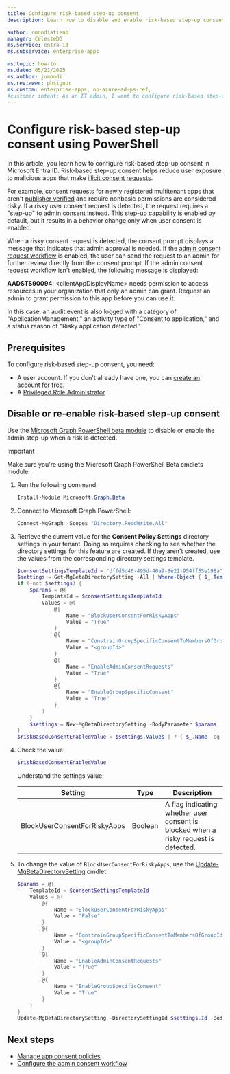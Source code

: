 ```yaml
---
title: Configure risk-based step-up consent
description: Learn how to disable and enable risk-based step-up consent to reduce user exposure to malicious apps that make illicit consent requests.

author: omondiatieno
manager: CelesteDG
ms.service: entra-id
ms.subservice: enterprise-apps

ms.topic: how-to
ms.date: 05/21/2025
ms.author: jomondi
ms.reviewer: phsignor
ms.custom: enterprise-apps, no-azure-ad-ps-ref, 
#customer intent: As an IT admin, I want to configure risk-based step-up consent in Microsoft Entra ID using PowerShell, so that I can reduce user exposure to malicious apps and ensure that admin approval is required for risky consent requests.
---
```

# Configure risk-based step-up consent using PowerShell

In this article, you learn how to configure risk-based step-up consent in Microsoft Entra ID. Risk-based step-up consent helps reduce user exposure to malicious apps that make [illicit consent requests](/microsoft-365/security/office-365-security/detect-and-remediate-illicit-consent-grants). 

For example, consent requests for newly registered multitenant apps that aren't [publisher verified](~/identity-platform/publisher-verification-overview.md) and require nonbasic permissions are considered risky. If a risky user consent request is detected, the request requires a "step-up" to admin consent instead. This step-up capability is enabled by default, but it results in a behavior change only when user consent is enabled.

When a risky consent request is detected, the consent prompt displays a message that indicates that admin approval is needed. If the [admin consent request workflow](configure-admin-consent-workflow.md) is enabled, the user can send the request to an admin for further review directly from the consent prompt. If the admin consent request workflow isn't enabled, the following message is displayed:

**AADSTS90094**: \<clientAppDisplayName> needs permission to access resources in your organization that only an admin can grant. Request an admin to grant permission to this app before you can use it.

In this case, an audit event is also logged with a category of "ApplicationManagement," an activity type of "Consent to application,"  and a status reason of "Risky application detected."

## Prerequisites

To configure risk-based step-up consent, you need:

- A user account. If you don't already have one, you can [create an account for free](https://azure.microsoft.com/free/?WT.mc_id=A261C142F).
- A [Privileged Role Administrator](~/identity/role-based-access-control/permissions-reference.md#privileged-role-administrator).

## Disable or re-enable risk-based step-up consent

Use the [Microsoft Graph PowerShell beta module](/powershell/microsoftgraph/installation) to disable or enable the admin step-up when a risk is detected.

> [!IMPORTANT]
> Make sure you're using the Microsoft Graph PowerShell Beta cmdlets module.

1. Run the following command:

    ```powershell
    Install-Module Microsoft.Graph.Beta
    ```

1. Connect to Microsoft Graph PowerShell:

   ```powershell
   Connect-MgGraph -Scopes "Directory.ReadWrite.All"
   ```

1. Retrieve the current value for the **Consent Policy Settings** directory settings in your tenant. Doing so requires checking to see whether the directory settings for this feature are created. If they aren't created, use the values from the corresponding directory settings template.

    ```powershell
    $consentSettingsTemplateId = "dffd5d46-495d-40a9-8e21-954ff55e198a" # Consent Policy Settings
    $settings = Get-MgBetaDirectorySetting -All | Where-Object { $_.TemplateId -eq $consentSettingsTemplateId }
    if (-not $settings) {
        $params = @{
            TemplateId = $consentSettingsTemplateId
            Values = @(
                @{ 
                    Name = "BlockUserConsentForRiskyApps"
                    Value = "True"
                }
                @{ 
                    Name = "ConstrainGroupSpecificConsentToMembersOfGroupId"
                    Value = "<groupId>"
                }
                @{ 
                    Name = "EnableAdminConsentRequests"
                    Value = "True"
                }
                @{ 
                    Name = "EnableGroupSpecificConsent"
                    Value = "True"
                }
            )
        }
        $settings = New-MgBetaDirectorySetting -BodyParameter $params
    }
    $riskBasedConsentEnabledValue = $settings.Values | ? { $_.Name -eq "BlockUserConsentForRiskyApps" }
    ```

1. Check the value:

    ```powershell
    $riskBasedConsentEnabledValue
    ```

    Understand the settings value:

    | Setting       | Type         | Description  |
    | ------------- | ------------ | ------------ |
    | BlockUserConsentForRiskyApps   | Boolean |  A flag indicating whether user consent is blocked when a risky request is detected. |

1. To change the value of `BlockUserConsentForRiskyApps`, use the [Update-MgBetaDirectorySetting](/powershell/module/microsoft.graph.beta.identity.directorymanagement/update-mgbetadirectorysetting) cmdlet.

    ```powershell
    $params = @{
        TemplateId = $consentSettingsTemplateId
        Values = @(
            @{ 
                Name = "BlockUserConsentForRiskyApps"
                Value = "False"
            }
            @{ 
                Name = "ConstrainGroupSpecificConsentToMembersOfGroupId"
                Value = "<groupId>"
            }
            @{ 
                Name = "EnableAdminConsentRequests"
                Value = "True"
            }
            @{ 
                Name = "EnableGroupSpecificConsent"
                Value = "True"
            }
        )
    }
    Update-MgBetaDirectorySetting -DirectorySettingId $settings.Id -BodyParameter $params
    ```

## Next steps

- [Manage app consent policies](manage-app-consent-policies.md)
- [Configure the admin consent workflow](configure-admin-consent-workflow.md)
